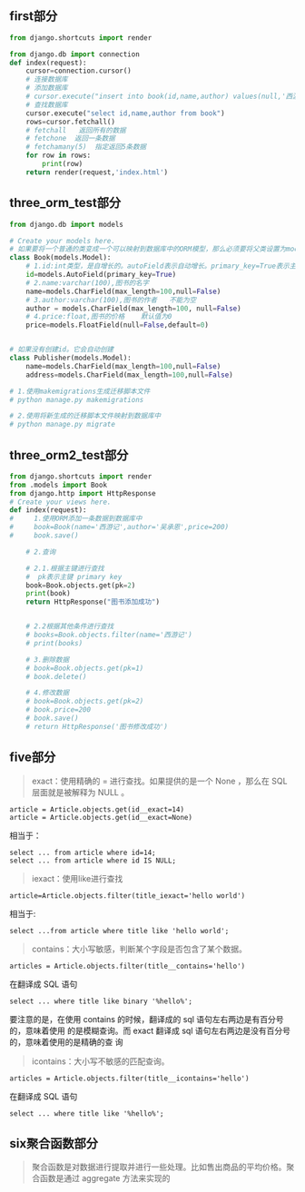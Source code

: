 ## first部分
```python
from django.shortcuts import render

from django.db import connection
def index(request):
    cursor=connection.cursor()
    # 连接数据库
    # 添加数据库
    # cursor.execute("insert into book(id,name,author) values(null,'西游记','吴承恩')")
    # 查找数据库
    cursor.execute("select id,name,author from book")
    rows=cursor.fetchall()
    # fetchall   返回所有的数据
    # fetchone  返回一条数据
    # fetchamany(5)  指定返回5条数据
    for row in rows:
        print(row)
    return render(request,'index.html')
```


## three_orm_test部分

```python
from django.db import models

# Create your models here.
# 如果要将一个普通的类变成一个可以映射到数据库中的ORM模型，那么必须要将父类设置为models.Model或者其他的子类
class Book(models.Model):
    # 1.id:int类型，是自增长的。autoField表示自动增长。primary_key=True表示主键
    id=models.AutoField(primary_key=True)
    # 2.name:varchar(100),图书的名字
    name=models.CharField(max_length=100,null=False)
    # 3.author:varchar(100),图书的作者   不能为空
    author = models.CharField(max_length=100, null=False)
    # 4.price:float,图书的价格    默认值为0
    price=models.FloatField(null=False,default=0)


# 如果没有创建id。它会自动创建
class Publisher(models.Model):
    name=models.CharField(max_length=100,null=False)
    address=models.CharField(max_length=100,null=False)

# 1.使用makemigrations生成迁移脚本文件
# python manage.py makemigrations

# 2.使用将新生成的迁移脚本文件映射到数据库中
# python manage.py migrate
```


## three_orm2_test部分
```python
from django.shortcuts import render
from .models import Book
from django.http import HttpResponse
# Create your views here.
def index(request):
#     1.使用ORM添加一条数据到数据库中
#     book=Book(name='西游记',author='吴承恩',price=200)
#     book.save()

    # 2.查询

    # 2.1.根据主键进行查找
    #  pk表示主键 primary key
    book=Book.objects.get(pk=2)
    print(book)
    return HttpResponse("图书添加成功")


    # 2.2根据其他条件进行查找
    # books=Book.objects.filter(name='西游记')
    # print(books)

    # 3.删除数据
    # book=Book.objects.get(pk=1)
    # book.delete()

    # 4.修改数据
    # book=Book.objects.get(pk=2)
    # book.price=200
    # book.save()
    # return HttpResponse('图书修改成功')

```


## five部分
> exact：使用精确的 = 进行查找。如果提供的是一个 None ，那么在 SQL 层面就是被解释为 NULL 。
```
article = Article.objects.get(id__exact=14) 
article = Article.objects.get(id__exact=None)
```
相当于：
```
select ... from article where id=14; 
select ... from article where id IS NULL;
```

> iexact：使用like进行查找
```
article=Article.objects.filter(title_iexact='hello world')
```
相当于:
```
select ...from article where title like 'hello world';
```
> contains：大小写敏感，判断某个字段是否包含了某个数据。

```
articles = Article.objects.filter(title__contains='hello')
```
在翻译成 SQL 语句
```
select ... where title like binary '%hello%';
```
要注意的是，在使用 contains 的时候，翻译成的 sql 语句左右两边是有百分号的，意味着使用 的是模糊查询。而 exact 翻译成 sql 语句左右两边是没有百分号的，意味着使用的是精确的查 询

> icontains：大小写不敏感的匹配查询。
```
articles = Article.objects.filter(title__icontains='hello')
```
在翻译成 SQL 语句
```
select ... where title like '%hello%';
```

## six聚合函数部分
> 聚合函数是对数据进行提取并进行一些处理。比如售出商品的平均价格。聚合函数是通过 aggregate 方法来实现的
